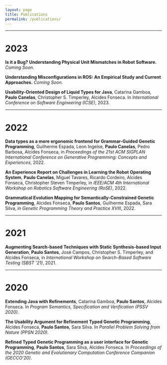 ```yaml
---
layout: page
title: Publications
permalink: /publications/
---
```

-----------------------------
# 2023

**Is it a Bug? Understanding Physical Unit Mismatches in Robot Software.**
*Coming Soon.*

**Understanding Misconfigurations in ROS: An Empirical Study and Current Approaches.**
*Coming Soon.*

**Usability-Oriented Design of Liquid Types for Java**,
Catarina Gamboa, **Paulo Canelas**, Christopher S. Timperley, Alcides Fonseca. In *International Conference on Software Engineering (ICSE)*, 2023.


-----------------------------
# 2022

**Data types as a more ergonomic frontend for Grammar-Guided Genetic Programming**,
Guilherme Espada, Leon Ingelse, **Paulo Canelas**, Pedro Barbosa, Alcides Fonseca, in *Proceedings of the 21st ACM SIGPLAN International Conference on Generative Programming: Concepts and Experiences*, 2022.

**An Experience Report on Challenges in Learning the Robot Operating System**, 
**Paulo Canelas**, Miguel Tavares, Ricardo Cordeiro, Alcides Fonseca, Christopher Steven Timperley, in *IEEE/ACM 4th International Workshop on Robotics Software Engineering (RoSE)*, 2022.

**Grammatical Evolution Mapping for Semantically-Constrained Genetic Programming**, 
Alcides Fonseca, **Paulo Santos**, Guilherme Espada, Sara Silva, in *Genetic Programming Theory and Practice XVIII*, 2022.

-----------------------------
# 2021

**Augmenting Search-based Techniques with Static Synthesis-based Input Generation**, 
**Paulo Santos**, José Campos, Christopher S. Timperley, and Alcides Fonseca, in *International Workshop on Search-Based Software Testing (SBST '21)*, 2021.


-----------------------------
# 2020

**Extending Java with Refinements**,
Catarina Gamboa, **Paulo Santos**, Alcides Fonseca. In *Program Semantics, Specification and Verification (PSSV 2020)*.

**The Usability Argument for Refinement Typed Genetic Programming**,
Alcides Fonseca, **Paulo Santos**, Sara Silva. In *Parallel Problem Solving from Nature (PPSN 2020)*.

**Refined Typed Genetic Programming as a user interface for Genetic Programming**,
**Paulo Santos**, Sara Silva, Alcides Fonseca. In *Proceedings of the 2020 Genetic and Evolutionary Computation Conference Companion (GECCO'20)*.
